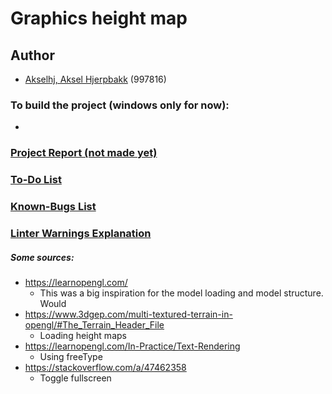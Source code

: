 
# Graphics height map



## Author
- [Akselhj, Aksel Hjerpbakk](https://github.com/Avokadoen) (997816)




### To build the project (windows only for now):
-


### [Project Report (not made yet)]()


### [To-Do List](TODO-LIST.md)


### [Known-Bugs List](KNOWN-BUGS.md)

### [Linter Warnings Explanation](LINTER-WARNING.md)




##### Some sources:
- https://learnopengl.com/
    - This was a big inspiration for the model loading and model structure.
      Would
- https://www.3dgep.com/multi-textured-terrain-in-opengl/#The_Terrain_Header_File
	- Loading height maps
- https://learnopengl.com/In-Practice/Text-Rendering
	- Using freeType
- https://stackoverflow.com/a/47462358
	- Toggle fullscreen
